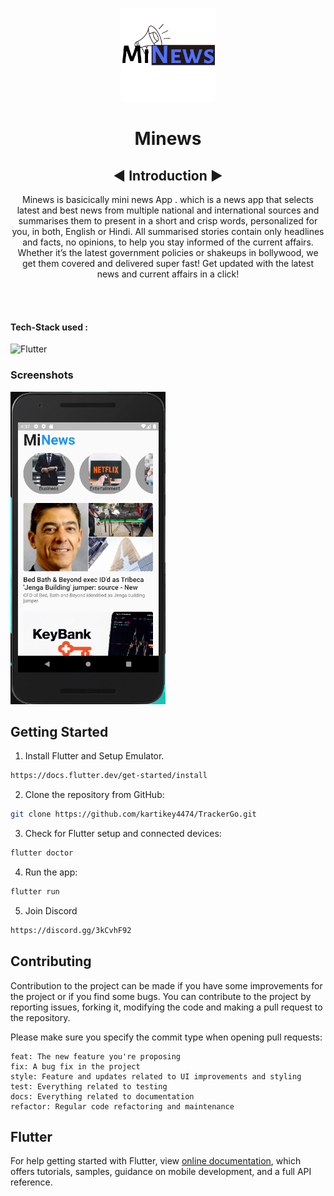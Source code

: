 

<p align="center"><img src="MiNews.png" alt="logo" width="150" height="150"></p> <h1 align="center"> Minews</h1>

 <h2 align = "center"> ◀️ Introduction ▶️ </h2>

<p align="center"> Minews is basicically mini news App . which is a news app that selects latest and best news from multiple national and international sources and summarises them to present in a short and crisp  words, personalized for you, in both, English or Hindi. All summarised stories contain only headlines and facts, no opinions, to help you stay informed of the current affairs. Whether it’s the latest government policies or shakeups in bollywood, we get them covered and delivered super fast! Get updated with the latest news and current affairs in a click!</p>
<br/><br/>

#### Tech-Stack used :

<!--   <p align ="center"><code> -->
  ![Flutter](https://img.shields.io/badge/-flutter-blue)
  


### Screenshots
<img src="minews screenshot1.png" height="500em" /> 

## Getting Started
1. Install Flutter and Setup Emulator.
```bash
https://docs.flutter.dev/get-started/install
```
2. Clone the repository from GitHub:

```bash
git clone https://github.com/kartikey4474/TrackerGo.git
```
3. Check for Flutter setup and connected devices:
```bash
flutter doctor
```
4. Run the app:
```bash
flutter run
```
5. Join Discord
```bash
https://discord.gg/3kCvhF92
```
## Contributing

Contribution to the project can be made if you have some improvements for the project or if you find some bugs.
You can contribute to the project by reporting issues, forking it, modifying the code and making a pull request to the repository.

Please make sure you specify the commit type when opening pull requests:

```
feat: The new feature you're proposing
fix: A bug fix in the project
style: Feature and updates related to UI improvements and styling
test: Everything related to testing
docs: Everything related to documentation
refactor: Regular code refactoring and maintenance
```
## Flutter

For help getting started with Flutter, view
[online documentation](https://flutter.dev/docs), which offers tutorials,
samples, guidance on mobile development, and a full API reference.

